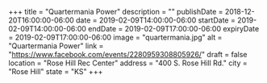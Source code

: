 +++
title = "Quartermania Power"
description = ""
publishDate = 2018-12-20T16:00:00-06:00
date = 2019-02-09T14:00:00-06:00
startDate = 2019-02-09T14:00:00-06:00
endDate = 2019-02-09T17:00:00-06:00
expiryDate = 2019-02-09T17:00:00-06:00
image = "quartermania.jpg"
alt = "Quartermania Power"
link = "https://www.facebook.com/events/2280959308805926/"
draft = false
location = "Rose Hill Rec Center"
address = "400 S. Rose Hill Rd."
city = "Rose Hill"
state = "KS"
+++
